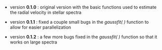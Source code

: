 * version **0.1.0** : original version with the basic functions used to estimate the radial velocity in stellar spectra

* version **0.1.1** : fixed a couple small bugs in the *gaussfit( )* function to allow for easier parallelization

* version **0.1.2** : a few more bugs fixed in the *gaussfit( )*
function so that it works on large spectra